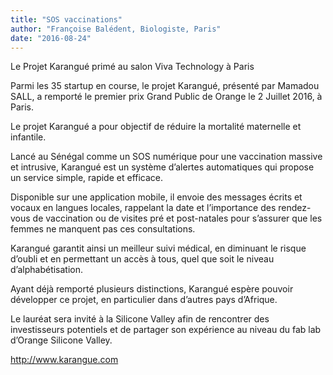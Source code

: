 ```yaml
---
title: "SOS vaccinations"
author: "Françoise Balédent, Biologiste, Paris"
date: "2016-08-24"
---
```


Le Projet Karangué primé au salon Viva Technology à Paris

Parmi les 35 startup en course, le projet Karangué, présenté par Mamadou SALL, a remporté le premier prix Grand Public de Orange le 2 Juillet 2016, à Paris.

Le projet Karangué a pour objectif de réduire la mortalité maternelle et infantile.

Lancé au Sénégal comme un SOS numérique pour une vaccination massive et intrusive, Karangué est un système d’alertes automatiques qui propose un service simple, rapide et efficace.

Disponible sur une application mobile, il envoie des messages écrits et vocaux en langues locales, rappelant la date et l’importance des rendez-vous de vaccination ou de visites pré et post-natales pour s’assurer que les femmes ne manquent pas ces consultations.

Karangué garantit ainsi un meilleur suivi médical, en diminuant le risque d’oubli et en permettant un accès à tous, quel que soit le niveau d’alphabétisation.

Ayant déjà remporté plusieurs distinctions, Karangué espère pouvoir développer ce projet, en particulier dans d’autres pays d’Afrique.

Le lauréat sera invité à la Silicone Valley afin de rencontrer des investisseurs potentiels et de partager son expérience au niveau du fab lab d’Orange Silicone Valley.

<http://www.karangue.com>
